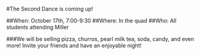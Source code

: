 #The Second Dance is coming up!

##When: October 17th, 7:00-9:30
##Where: In the quad
##Who: All students attending Miller

###We will be selling pizza, churros, pearl milk tea, soda, candy, and even more!  Invite your friends and have an enjoyable night!
